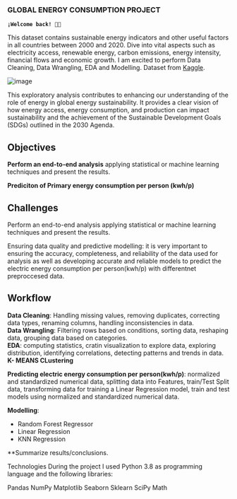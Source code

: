 ### GLOBAL ENERGY CONSUMPTION PROJECT
**`¡Welcome back! 👋🏼`**

This dataset contains sustainable energy indicators and other useful factors in all countries between 2000 and 2020. Dive into vital aspects such as electricity access, renewable energy, carbon emissions, energy intensity, financial flows and economic growth. I am excited to perform Data Cleaning, Data Wrangling, EDA and Modelling. Dataset from [Kaggle](https://www.kaggle.com/datasets/anshtanwar/global-data-on-sustainable-energy).


![image](https://github.com/EmiliaLopez/GLOBAL_ENERGY_CONSUMPTION_PROJECT/blob/main/Slides/mano-humana-sosteniendo-hoja-verde-que-simboliza-ambientalismo-generado-ia.jpg)

This exploratory analysis contributes to enhancing our understanding of the role of energy in global energy sustainability. It provides a clear vision of how energy access, energy consumption, and production can impact sustainability and the achievement of the Sustainable Development Goals (SDGs) outlined in the 2030 Agenda.


## Objectives

**Perform an end-to-end analysis** applying statistical or machine learning techniques and present the results.

**Prediciton of Primary energy consumption per person (kwh/p)**


## Challenges
Perform an end-to-end analysis applying statistical or machine learning techniques and present the results.

Ensuring data quality and predictive modelling: it is very important to ensuring the accuracy, completeness, and reliability of the  data used for analysis as well as developing accurate and reliable models to predict the electric energy consumption per person(kwh/p) with differentnet preproccesed data.

## Workflow    
**Data Cleaning**: Handling missing values, removing duplicates, correcting data types, renaming columns, handling inconsistencies in data.    
**Data Wrangling**: Filtering rows based on conditions, sorting data, reshaping data, grouping data based on categories.    
**EDA**: computing statistics, cratin visualization to explore data, exploring distribution, identifying correlations, detecting patterns and trends in data.   
**K- MEANS CLustering**   

**Predicting electric energy consumption per person(kwh/p)**: normalized and standardized numerical data,  splitting data into Features, train/Test Split data, transforming data for training a Linear Regression model, train and test models using normalized and standardized numerical data.   

**Modelling**:   

- Random Forest Regressor   
- Linear Regression   
- KNN Regression   
  
**Summarize results/conclusions.   


Technologies
During the project I used Python 3.8 as programming language and the following libraries:

Pandas
NumPy
Matplotlib
Seaborn
Sklearn
SciPy
Math
 
